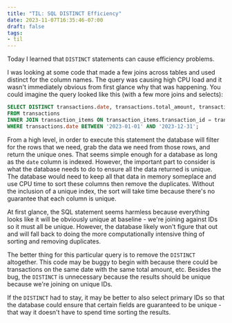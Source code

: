 ```yaml
---
title: "TIL: SQL DISTINCT Efficiency"
date: 2023-11-07T16:35:46-07:00
draft: false
tags:
- til
---
```


Today I learned that `DISTINCT` statements can cause efficiency problems.

I was looking at some code that made a few joins across tables and used distinct for the column names. The query was causing high CPU load and it wasn't immediately obvious from first glance why that was happening. You could imagine the query looked like this (with a few more joins and selects):

```sql
SELECT DISTINCT transactions.date, transactions.total_amount, transaction_items.amount, transaction_items.name
FROM transactions
INNER JOIN transaction_items ON transaction_items.transaction_id = transactions.id
WHERE transactions.date BETWEEN '2023-01-01' AND '2023-12-31';
```

From a high level, in order to execute this statement the database will filter for the rows that we need, grab the data we need from those rows, and return the unique ones. That seems simple enough for a database as long as the `date` column is indexed. However, the important part to consider is what the database needs to do to ensure all the data returned is unique. The database would need to keep all that data in memory someplace and use CPU time to sort these columns then remove the duplicates. Without the inclusion of a unique index, the sort will take time because there's no guarantee that each column is unique.

At first glance, the SQL statement seems harmless because everything looks like it will be obviously unique at baseline - we're joining against IDs so it must all be unique. However, the database likely won't figure that out and will fall back to doing the more computationally intensive thing of sorting and removing duplicates.

The better thing for this particular query is to remove the `DISTINCT` altogether. This code may be buggy to begin with because there could be transactions on the same date with the same total amount, etc. Besides the bug, the `DISTINCT` is unnecessary because the results should be unique because we're joining on unique IDs.

If the `DISTINCT` had to stay, it may be better to also select primary IDs so that the database could ensure that certain fields are guaranteed to be unique - that way it doesn't have to spend time sorting the results.
